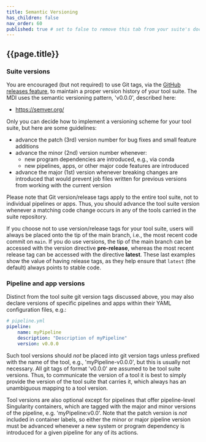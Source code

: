 ```yaml
---
title: Semantic Versioning
has_children: false
nav_order: 60
published: true # set to false to remove this tab from your suite's doc site
---
```


## {{page.title}}

### Suite versions

You are encouraged (but not required) to use Git tags, via the 
[GitHub releases feature](https://docs.github.com/en/repositories/releasing-projects-on-github/managing-releases-in-a-repository), 
to maintain a proper version history of your tool suite.
The MDI uses the semantic versioning pattern, 'v0.0.0', described here:

- <https://semver.org/>

Only you can decide how to implement a versioning scheme
for your tool suite, but here are some guidelines:

- advance the patch (3rd) version number for bug fixes and small feature additions
- advance the minor (2nd) version number whenever:
    - new program dependencies are introduced, e.g., via conda
    - new pipelines, apps, or other major code features are introduced
- advance the major (1st) version whenever breaking changes are introduced that
would prevent job files written for previous versions from working with the current version

Please note that Git version/release tags apply to the entire tool suite,
not to individual pipelines or apps. Thus, you 
should advance the tool suite version whenever a matching code change
occurs in any of the tools carried in the suite repository. 

If you choose not to use version/release tags for your tool suite,
users will always be placed onto the tip of the main branch, i.e., the most
recent code commit on `main`.  If you do use versions, the tip of the main
branch can be accessed with the version directive **pre-release**, whereas
the most recent release tag can be accessed with the directive **latest**.
These last examples show the value of having release tags, as they help ensure
that `latest` (the default) always points to stable code.

### Pipeline and app versions

Distinct from the tool suite git version tags discussed above, you may also
declare versions of specific pipelines and apps within their YAML configuration files, e.g.:

```yml
# pipeline.yml
pipeline:
    name: myPipeline
    description: "Description of myPipeline"
    version: v0.0.0
```

Such tool versions should _not_ be placed into git version tags unless prefixed with the
name of the tool, e.g., 'myPipeline-v0.0.0', but this is usually not necessary. 
All git tags of format 'v0.0.0' are assumed to be tool suite versions. Thus, to communicate
the version of a tool it is best to simply provide the version of the tool suite that
carries it, which always has an unambiguous mapping to a tool version.

Tool versions are also optional except for pipelines that
offer pipeline-level Singularity containers, which are tagged with the major and minor
versions of the pipeline, e.g. 'myPipeline:v0.0'. Note that the patch version is _not_
included in container labels, so either the minor or major pipeline
version must be advanced whenever a new system or program dependency is introduced for a 
given pipeline for any of its actions. 
